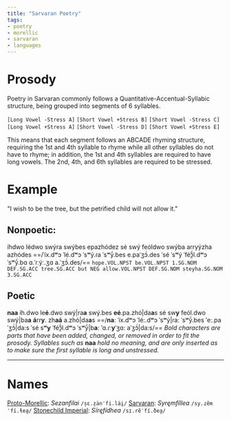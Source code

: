 ```yaml
---
title: "Sarvaran Poetry"
tags:
- poetry
- morellic
- sarvaran
- languages
---
```

# Prosody
Poetry in Sarvaran commonly follows a Quantitative-Accentual-Syllabic structure, being grouped into segments of 6 syllables.

`[Long Vowel -Stress A]` 
`[Short Vowel +Stress B]` 
`[Short Vowel -Stress C]` 
`[Long Vowel +Stress A]` 
`[Short Vowel -Stress D]` 
`[Short Vowel +Stress E]` 

This means that each segment follows an ABCADE rhyming structure, requiring the 1st and 4th syllable to rhyme while all other syllables do not have to rhyme; in addition, the 1st and 4th syllables are required to have long vowels. The 2nd, 4th, and 6th syllables are required to be stressed.

# Example
"I wish to be the tree, but the petrified child will not allow it."

## Nonpoetic: 
íhdwo lédwo swýra swýbes epazhódez sé swý feóldwo swýba arryýzha azhódes
==/ˈíx.dʷɔ ˈlé.dʷɔ ˈsʷý.ɾa ˈsʷỹ́.bes e.paˈʒɔ̃́.des ˈsé ˈsʷý ˈféɔ̯̃́l.dʷɔ ˈsʷỹ́.bɑ ɑ.ˈɾːýː.ʒɑ a.ˈʒɔ̃́.des/==
`hope.VOL.NPST be.VOL.NPST 1.SG.NOM DEF.SG.ACC tree.SG.ACC but NEG allow.VOL.NPST DEF.SG.NOM steyha.SG.NOM 3.SG.ACC`

## Poetic
**naa** íh.dwo le**é**.dwo swý|ra**a** swý.bes **eé**.pa.zhó|da**a**s sé sw**y** feól.dwo swý|ba**a** **á**rr**y**. zh**aá** a.zhó|da**a**s
==/**naː** ˈíx.dʷɔ ˈlé**ː**.dʷɔ ˈsʷý|ɾa**ː** ˈsʷỹ́.bes **ˈ**e**ː**.paˈʒɔ̃́|da**ː**s ˈsé sʷ**y** ˈféɔ̯̃́l.dʷɔ ˈsʷỹ́|b**aː** **ˈ**ɑ.ɾː**y**ˈʒɑ**ː** aˈʒɔ̃́|da**ː**s/==
*Bold characters are parts that have been added, changed, or removed in order to fit the prosody.*
*Syllables such as* **naa** *hold no meaning, and are only inserted as to make sure the first syllable is long and unstressed.*

---
# Names
[Proto-Morellic](languages/morellic/proto-morellic.md): *Sezanfilai* `/s̠ɛ.z̠änˈfi.läi̯/` 
[Sarvaran](languages/morellic/sarvaran/sarvaran.md): *Syręmfíllea* `/sy.ɾẽmˈfí.ɬea̯/` 
[Stonechild Imperial](languages/morellic/sarvaran/stonechild-imperial/stonechild-imperial.md): *Sïręfídhea* `/sɪ.rẽˈfí.ðea̯/`